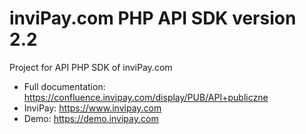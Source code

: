 # inviPay.com PHP API SDK version 2.2

Project for API PHP SDK of inviPay.com

* Full documentation: https://confluence.invipay.com/display/PUB/API+publiczne
* InviPay: https://www.invipay.com
* Demo: https://demo.invipay.com
